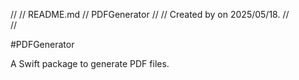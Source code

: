 //
//  README.md
//  PDFGenerator
//
//  Created by  on 2025/05/18.
//  
//

#PDFGenerator

A Swift package to generate PDF files.
